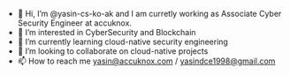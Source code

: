 - 👋 Hi, I’m @yasin-cs-ko-ak and I am curretly working as Associate Cyber Security Engineer at accuknox.
- 👀 I’m interested in CyberSecurity and Blockchain
- 🌱 I’m currently learning cloud-native security engineering
- 💞️ I’m looking to collaborate on cloud-native projects
- 📫 How to reach me yasin@accuknox.com / yasindce1998@gmail.com

<!---
yasin-cs-ko-ak/yasin-cs-ko-ak is a ✨ special ✨ repository because its `README.md` (this file) appears on your GitHub profile.
You can click the Preview link to take a look at your changes.
--->

